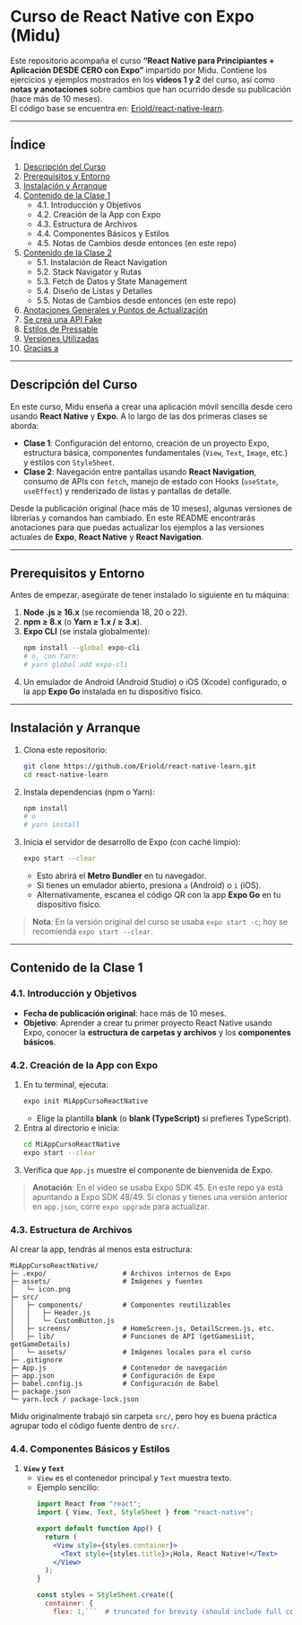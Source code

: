 # Curso de React Native con Expo (Midu)

Este repositorio acompaña el curso **“React Native para Principiantes + Aplicación DESDE CERO con Expo”** impartido por Midu. Contiene los ejercicios y ejemplos mostrados en los **videos 1 y 2** del curso, así como **notas y anotaciones** sobre cambios que han ocurrido desde su publicación (hace más de 10 meses).  
El código base se encuentra en: [Eriold/react-native-learn](https://github.com/Eriold/react-native-learn).

---

## Índice

1. [Descripción del Curso](#descripción-del-curso)  
2. [Prerequisitos y Entorno](#prerequisitos-y-entorno)  
3. [Instalación y Arranque](#instalación-y-arranque)  
4. [Contenido de la Clase 1](#contenido-de-la-clase-1)  
   - 4.1. Introducción y Objetivos  
   - 4.2. Creación de la App con Expo  
   - 4.3. Estructura de Archivos  
   - 4.4. Componentes Básicos y Estilos  
   - 4.5. Notas de Cambios desde entonces (en este repo)  
5. [Contenido de la Clase 2](#contenido-de-la-clase-2)  
   - 5.1. Instalación de React Navigation  
   - 5.2. Stack Navigator y Rutas  
   - 5.3. Fetch de Datos y State Management  
   - 5.4. Diseño de Listas y Detalles  
   - 5.5. Notas de Cambios desde entonces (en este repo)  
6. [Anotaciones Generales y Puntos de Actualización](#anotaciones-generales-y-puntos-de-actualización)  
7. [Se crea una API Fake](#se-crea-una-api-fake)  
8. [Estilos de Pressable](#estilos-de-pressable)  
9. [Versiones Utilizadas](#versiones-utilizadas)  
10. [Gracias a](#gracias-a)  

---

## Descripción del Curso

En este curso, Midu enseña a crear una aplicación móvil sencilla desde cero usando **React Native** y **Expo**. A lo largo de las dos primeras clases se aborda:

- **Clase 1**: Configuración del entorno, creación de un proyecto Expo, estructura básica, componentes fundamentales (`View`, `Text`, `Image`, etc.) y estilos con `StyleSheet`.  
- **Clase 2**: Navegación entre pantallas usando **React Navigation**, consumo de APIs con `fetch`, manejo de estado con Hooks (`useState`, `useEffect`) y renderizado de listas y pantallas de detalle.

Desde la publicación original (hace más de 10 meses), algunas versiones de librerías y comandos han cambiado. En este README encontrarás anotaciones para que puedas actualizar los ejemplos a las versiones actuales de **Expo**, **React Native** y **React Navigation**.

---

## Prerequisitos y Entorno

Antes de empezar, asegúrate de tener instalado lo siguiente en tu máquina:

1. **Node .js ≥ 16.x** (se recomienda 18, 20 o 22).  
2. **npm ≥ 8.x** (o **Yarn ≥ 1.x / ≥ 3.x**).  
3. **Expo CLI** (se instala globalmente):  
   ```bash
   npm install --global expo-cli
   # o, con Yarn:
   # yarn global add expo-cli
   ```
4. Un emulador de Android (Android Studio) o iOS (Xcode) configurado, o la app **Expo Go** instalada en tu dispositivo físico.

---

## Instalación y Arranque

1. Clona este repositorio:  
   ```bash
   git clone https://github.com/Eriold/react-native-learn.git
   cd react-native-learn
   ```
2. Instala dependencias (npm o Yarn):  
   ```bash
   npm install
   # o
   # yarn install
   ```
3. Inicia el servidor de desarrollo de Expo (con caché limpio):  
   ```bash
   expo start --clear
   ```
   - Esto abrirá el **Metro Bundler** en tu navegador.  
   - Si tienes un emulador abierto, presiona `a` (Android) o `i` (iOS).  
   - Alternativamente, escanea el código QR con la app **Expo Go** en tu dispositivo físico.

> **Nota**: En la versión original del curso se usaba `expo start -c`; hoy se recomienda `expo start --clear`.

---

## Contenido de la Clase 1

### 4.1. Introducción y Objetivos

- **Fecha de publicación original**: hace más de 10 meses.  
- **Objetivo**: Aprender a crear tu primer proyecto React Native usando Expo, conocer la **estructura de carpetas y archivos** y los **componentes básicos**.

### 4.2. Creación de la App con Expo

1. En tu terminal, ejecuta:  
   ```bash
   expo init MiAppCursoReactNative
   ```
   - Elige la plantilla **blank** (o **blank (TypeScript)** si prefieres TypeScript).  
2. Entra al directorio e inicia:  
   ```bash
   cd MiAppCursoReactNative
   expo start --clear
   ```
3. Verifica que `App.js` muestre el componente de bienvenida de Expo.

> **Anotación**: En el video se usaba Expo SDK 45. En este repo ya está apuntando a Expo SDK 48/49. Si clonas y tienes una versión anterior en `app.json`, corre `expo upgrade` para actualizar.

### 4.3. Estructura de Archivos

Al crear la app, tendrás al menos esta estructura:

```
MiAppCursoReactNative/
├─ .expo/                   # Archivos internos de Expo
├─ assets/                  # Imágenes y fuentes
│   └─ icon.png
├─ src/
│   ├─ components/          # Componentes reutilizables
│   │   ├─ Header.js
│   │   └─ CustomButton.js
│   ├─ screens/             # HomeScreen.js, DetailScreen.js, etc.
│   ├─ lib/                 # Funciones de API (getGamesList, getGameDetails)
│   └─ assets/              # Imágenes locales para el curso
├─ .gitignore
├─ App.js                   # Contenedor de navegación
├─ app.json                 # Configuración de Expo
├─ babel.config.js          # Configuración de Babel
├─ package.json
└─ yarn.lock / package-lock.json
```

Midu originalmente trabajó sin carpeta `src/`, pero hoy es buena práctica agrupar todo el código fuente dentro de `src/`.

### 4.4. Componentes Básicos y Estilos

1. **`View` y `Text`**  
   - `View` es el contenedor principal y `Text` muestra texto.  
   - Ejemplo sencillo:
     ```jsx
     import React from "react";
     import { View, Text, StyleSheet } from "react-native";

     export default function App() {
       return (
         <View style={styles.container}>
           <Text style={styles.title}>¡Hola, React Native!</Text>
         </View>
       );
     }

     const styles = StyleSheet.create({
       container: {
         flex: 1,```  # truncated for brevity (should include full content)
